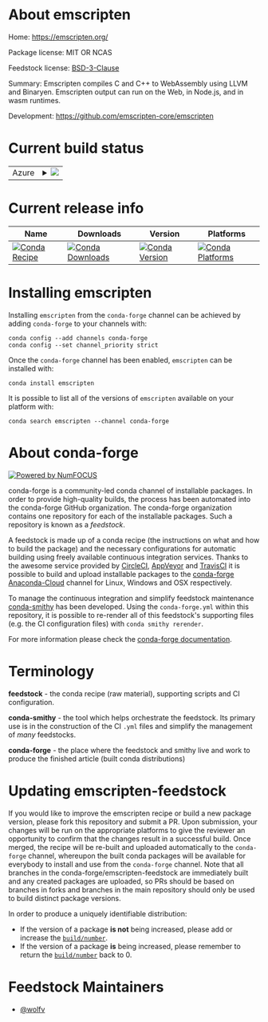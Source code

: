 About emscripten
================

Home: https://emscripten.org/

Package license: MIT OR NCAS

Feedstock license: [BSD-3-Clause](https://github.com/conda-forge/emscripten-feedstock/blob/master/LICENSE.txt)

Summary: Emscripten compiles C and C++ to WebAssembly using LLVM and Binaryen. Emscripten output can run on the Web, in Node.js, and in wasm runtimes.

Development: https://github.com/emscripten-core/emscripten

Current build status
====================


<table>
    
  <tr>
    <td>Azure</td>
    <td>
      <details>
        <summary>
          <a href="https://dev.azure.com/conda-forge/feedstock-builds/_build/latest?definitionId=11360&branchName=master">
            <img src="https://dev.azure.com/conda-forge/feedstock-builds/_apis/build/status/emscripten-feedstock?branchName=master">
          </a>
        </summary>
        <table>
          <thead><tr><th>Variant</th><th>Status</th></tr></thead>
          <tbody><tr>
              <td>linux_64_nodejs14python3.7.____cpython</td>
              <td>
                <a href="https://dev.azure.com/conda-forge/feedstock-builds/_build/latest?definitionId=11360&branchName=master">
                  <img src="https://dev.azure.com/conda-forge/feedstock-builds/_apis/build/status/emscripten-feedstock?branchName=master&jobName=linux&configuration=linux_64_nodejs14python3.7.____cpython" alt="variant">
                </a>
              </td>
            </tr><tr>
              <td>linux_64_nodejs14python3.8.____cpython</td>
              <td>
                <a href="https://dev.azure.com/conda-forge/feedstock-builds/_build/latest?definitionId=11360&branchName=master">
                  <img src="https://dev.azure.com/conda-forge/feedstock-builds/_apis/build/status/emscripten-feedstock?branchName=master&jobName=linux&configuration=linux_64_nodejs14python3.8.____cpython" alt="variant">
                </a>
              </td>
            </tr><tr>
              <td>linux_64_nodejs14python3.9.____cpython</td>
              <td>
                <a href="https://dev.azure.com/conda-forge/feedstock-builds/_build/latest?definitionId=11360&branchName=master">
                  <img src="https://dev.azure.com/conda-forge/feedstock-builds/_apis/build/status/emscripten-feedstock?branchName=master&jobName=linux&configuration=linux_64_nodejs14python3.9.____cpython" alt="variant">
                </a>
              </td>
            </tr><tr>
              <td>linux_64_nodejs16python3.7.____cpython</td>
              <td>
                <a href="https://dev.azure.com/conda-forge/feedstock-builds/_build/latest?definitionId=11360&branchName=master">
                  <img src="https://dev.azure.com/conda-forge/feedstock-builds/_apis/build/status/emscripten-feedstock?branchName=master&jobName=linux&configuration=linux_64_nodejs16python3.7.____cpython" alt="variant">
                </a>
              </td>
            </tr><tr>
              <td>linux_64_nodejs16python3.8.____cpython</td>
              <td>
                <a href="https://dev.azure.com/conda-forge/feedstock-builds/_build/latest?definitionId=11360&branchName=master">
                  <img src="https://dev.azure.com/conda-forge/feedstock-builds/_apis/build/status/emscripten-feedstock?branchName=master&jobName=linux&configuration=linux_64_nodejs16python3.8.____cpython" alt="variant">
                </a>
              </td>
            </tr><tr>
              <td>linux_64_nodejs16python3.9.____cpython</td>
              <td>
                <a href="https://dev.azure.com/conda-forge/feedstock-builds/_build/latest?definitionId=11360&branchName=master">
                  <img src="https://dev.azure.com/conda-forge/feedstock-builds/_apis/build/status/emscripten-feedstock?branchName=master&jobName=linux&configuration=linux_64_nodejs16python3.9.____cpython" alt="variant">
                </a>
              </td>
            </tr><tr>
              <td>linux_64_nodejs17python3.7.____cpython</td>
              <td>
                <a href="https://dev.azure.com/conda-forge/feedstock-builds/_build/latest?definitionId=11360&branchName=master">
                  <img src="https://dev.azure.com/conda-forge/feedstock-builds/_apis/build/status/emscripten-feedstock?branchName=master&jobName=linux&configuration=linux_64_nodejs17python3.7.____cpython" alt="variant">
                </a>
              </td>
            </tr><tr>
              <td>linux_64_nodejs17python3.8.____cpython</td>
              <td>
                <a href="https://dev.azure.com/conda-forge/feedstock-builds/_build/latest?definitionId=11360&branchName=master">
                  <img src="https://dev.azure.com/conda-forge/feedstock-builds/_apis/build/status/emscripten-feedstock?branchName=master&jobName=linux&configuration=linux_64_nodejs17python3.8.____cpython" alt="variant">
                </a>
              </td>
            </tr><tr>
              <td>linux_64_nodejs17python3.9.____cpython</td>
              <td>
                <a href="https://dev.azure.com/conda-forge/feedstock-builds/_build/latest?definitionId=11360&branchName=master">
                  <img src="https://dev.azure.com/conda-forge/feedstock-builds/_apis/build/status/emscripten-feedstock?branchName=master&jobName=linux&configuration=linux_64_nodejs17python3.9.____cpython" alt="variant">
                </a>
              </td>
            </tr><tr>
              <td>osx_64_nodejs14python3.7.____cpython</td>
              <td>
                <a href="https://dev.azure.com/conda-forge/feedstock-builds/_build/latest?definitionId=11360&branchName=master">
                  <img src="https://dev.azure.com/conda-forge/feedstock-builds/_apis/build/status/emscripten-feedstock?branchName=master&jobName=osx&configuration=osx_64_nodejs14python3.7.____cpython" alt="variant">
                </a>
              </td>
            </tr><tr>
              <td>osx_64_nodejs14python3.8.____cpython</td>
              <td>
                <a href="https://dev.azure.com/conda-forge/feedstock-builds/_build/latest?definitionId=11360&branchName=master">
                  <img src="https://dev.azure.com/conda-forge/feedstock-builds/_apis/build/status/emscripten-feedstock?branchName=master&jobName=osx&configuration=osx_64_nodejs14python3.8.____cpython" alt="variant">
                </a>
              </td>
            </tr><tr>
              <td>osx_64_nodejs14python3.9.____cpython</td>
              <td>
                <a href="https://dev.azure.com/conda-forge/feedstock-builds/_build/latest?definitionId=11360&branchName=master">
                  <img src="https://dev.azure.com/conda-forge/feedstock-builds/_apis/build/status/emscripten-feedstock?branchName=master&jobName=osx&configuration=osx_64_nodejs14python3.9.____cpython" alt="variant">
                </a>
              </td>
            </tr><tr>
              <td>osx_64_nodejs16python3.7.____cpython</td>
              <td>
                <a href="https://dev.azure.com/conda-forge/feedstock-builds/_build/latest?definitionId=11360&branchName=master">
                  <img src="https://dev.azure.com/conda-forge/feedstock-builds/_apis/build/status/emscripten-feedstock?branchName=master&jobName=osx&configuration=osx_64_nodejs16python3.7.____cpython" alt="variant">
                </a>
              </td>
            </tr><tr>
              <td>osx_64_nodejs16python3.8.____cpython</td>
              <td>
                <a href="https://dev.azure.com/conda-forge/feedstock-builds/_build/latest?definitionId=11360&branchName=master">
                  <img src="https://dev.azure.com/conda-forge/feedstock-builds/_apis/build/status/emscripten-feedstock?branchName=master&jobName=osx&configuration=osx_64_nodejs16python3.8.____cpython" alt="variant">
                </a>
              </td>
            </tr><tr>
              <td>osx_64_nodejs16python3.9.____cpython</td>
              <td>
                <a href="https://dev.azure.com/conda-forge/feedstock-builds/_build/latest?definitionId=11360&branchName=master">
                  <img src="https://dev.azure.com/conda-forge/feedstock-builds/_apis/build/status/emscripten-feedstock?branchName=master&jobName=osx&configuration=osx_64_nodejs16python3.9.____cpython" alt="variant">
                </a>
              </td>
            </tr><tr>
              <td>osx_64_nodejs17python3.7.____cpython</td>
              <td>
                <a href="https://dev.azure.com/conda-forge/feedstock-builds/_build/latest?definitionId=11360&branchName=master">
                  <img src="https://dev.azure.com/conda-forge/feedstock-builds/_apis/build/status/emscripten-feedstock?branchName=master&jobName=osx&configuration=osx_64_nodejs17python3.7.____cpython" alt="variant">
                </a>
              </td>
            </tr><tr>
              <td>osx_64_nodejs17python3.8.____cpython</td>
              <td>
                <a href="https://dev.azure.com/conda-forge/feedstock-builds/_build/latest?definitionId=11360&branchName=master">
                  <img src="https://dev.azure.com/conda-forge/feedstock-builds/_apis/build/status/emscripten-feedstock?branchName=master&jobName=osx&configuration=osx_64_nodejs17python3.8.____cpython" alt="variant">
                </a>
              </td>
            </tr><tr>
              <td>osx_64_nodejs17python3.9.____cpython</td>
              <td>
                <a href="https://dev.azure.com/conda-forge/feedstock-builds/_build/latest?definitionId=11360&branchName=master">
                  <img src="https://dev.azure.com/conda-forge/feedstock-builds/_apis/build/status/emscripten-feedstock?branchName=master&jobName=osx&configuration=osx_64_nodejs17python3.9.____cpython" alt="variant">
                </a>
              </td>
            </tr><tr>
              <td>win_64_nodejs14python3.7.____cpython</td>
              <td>
                <a href="https://dev.azure.com/conda-forge/feedstock-builds/_build/latest?definitionId=11360&branchName=master">
                  <img src="https://dev.azure.com/conda-forge/feedstock-builds/_apis/build/status/emscripten-feedstock?branchName=master&jobName=win&configuration=win_64_nodejs14python3.7.____cpython" alt="variant">
                </a>
              </td>
            </tr><tr>
              <td>win_64_nodejs14python3.8.____cpython</td>
              <td>
                <a href="https://dev.azure.com/conda-forge/feedstock-builds/_build/latest?definitionId=11360&branchName=master">
                  <img src="https://dev.azure.com/conda-forge/feedstock-builds/_apis/build/status/emscripten-feedstock?branchName=master&jobName=win&configuration=win_64_nodejs14python3.8.____cpython" alt="variant">
                </a>
              </td>
            </tr><tr>
              <td>win_64_nodejs14python3.9.____cpython</td>
              <td>
                <a href="https://dev.azure.com/conda-forge/feedstock-builds/_build/latest?definitionId=11360&branchName=master">
                  <img src="https://dev.azure.com/conda-forge/feedstock-builds/_apis/build/status/emscripten-feedstock?branchName=master&jobName=win&configuration=win_64_nodejs14python3.9.____cpython" alt="variant">
                </a>
              </td>
            </tr><tr>
              <td>win_64_nodejs16python3.7.____cpython</td>
              <td>
                <a href="https://dev.azure.com/conda-forge/feedstock-builds/_build/latest?definitionId=11360&branchName=master">
                  <img src="https://dev.azure.com/conda-forge/feedstock-builds/_apis/build/status/emscripten-feedstock?branchName=master&jobName=win&configuration=win_64_nodejs16python3.7.____cpython" alt="variant">
                </a>
              </td>
            </tr><tr>
              <td>win_64_nodejs16python3.8.____cpython</td>
              <td>
                <a href="https://dev.azure.com/conda-forge/feedstock-builds/_build/latest?definitionId=11360&branchName=master">
                  <img src="https://dev.azure.com/conda-forge/feedstock-builds/_apis/build/status/emscripten-feedstock?branchName=master&jobName=win&configuration=win_64_nodejs16python3.8.____cpython" alt="variant">
                </a>
              </td>
            </tr><tr>
              <td>win_64_nodejs16python3.9.____cpython</td>
              <td>
                <a href="https://dev.azure.com/conda-forge/feedstock-builds/_build/latest?definitionId=11360&branchName=master">
                  <img src="https://dev.azure.com/conda-forge/feedstock-builds/_apis/build/status/emscripten-feedstock?branchName=master&jobName=win&configuration=win_64_nodejs16python3.9.____cpython" alt="variant">
                </a>
              </td>
            </tr><tr>
              <td>win_64_nodejs17python3.7.____cpython</td>
              <td>
                <a href="https://dev.azure.com/conda-forge/feedstock-builds/_build/latest?definitionId=11360&branchName=master">
                  <img src="https://dev.azure.com/conda-forge/feedstock-builds/_apis/build/status/emscripten-feedstock?branchName=master&jobName=win&configuration=win_64_nodejs17python3.7.____cpython" alt="variant">
                </a>
              </td>
            </tr><tr>
              <td>win_64_nodejs17python3.8.____cpython</td>
              <td>
                <a href="https://dev.azure.com/conda-forge/feedstock-builds/_build/latest?definitionId=11360&branchName=master">
                  <img src="https://dev.azure.com/conda-forge/feedstock-builds/_apis/build/status/emscripten-feedstock?branchName=master&jobName=win&configuration=win_64_nodejs17python3.8.____cpython" alt="variant">
                </a>
              </td>
            </tr><tr>
              <td>win_64_nodejs17python3.9.____cpython</td>
              <td>
                <a href="https://dev.azure.com/conda-forge/feedstock-builds/_build/latest?definitionId=11360&branchName=master">
                  <img src="https://dev.azure.com/conda-forge/feedstock-builds/_apis/build/status/emscripten-feedstock?branchName=master&jobName=win&configuration=win_64_nodejs17python3.9.____cpython" alt="variant">
                </a>
              </td>
            </tr>
          </tbody>
        </table>
      </details>
    </td>
  </tr>
</table>

Current release info
====================

| Name | Downloads | Version | Platforms |
| --- | --- | --- | --- |
| [![Conda Recipe](https://img.shields.io/badge/recipe-emscripten-green.svg)](https://anaconda.org/conda-forge/emscripten) | [![Conda Downloads](https://img.shields.io/conda/dn/conda-forge/emscripten.svg)](https://anaconda.org/conda-forge/emscripten) | [![Conda Version](https://img.shields.io/conda/vn/conda-forge/emscripten.svg)](https://anaconda.org/conda-forge/emscripten) | [![Conda Platforms](https://img.shields.io/conda/pn/conda-forge/emscripten.svg)](https://anaconda.org/conda-forge/emscripten) |

Installing emscripten
=====================

Installing `emscripten` from the `conda-forge` channel can be achieved by adding `conda-forge` to your channels with:

```
conda config --add channels conda-forge
conda config --set channel_priority strict
```

Once the `conda-forge` channel has been enabled, `emscripten` can be installed with:

```
conda install emscripten
```

It is possible to list all of the versions of `emscripten` available on your platform with:

```
conda search emscripten --channel conda-forge
```


About conda-forge
=================

[![Powered by
NumFOCUS](https://img.shields.io/badge/powered%20by-NumFOCUS-orange.svg?style=flat&colorA=E1523D&colorB=007D8A)](https://numfocus.org)

conda-forge is a community-led conda channel of installable packages.
In order to provide high-quality builds, the process has been automated into the
conda-forge GitHub organization. The conda-forge organization contains one repository
for each of the installable packages. Such a repository is known as a *feedstock*.

A feedstock is made up of a conda recipe (the instructions on what and how to build
the package) and the necessary configurations for automatic building using freely
available continuous integration services. Thanks to the awesome service provided by
[CircleCI](https://circleci.com/), [AppVeyor](https://www.appveyor.com/)
and [TravisCI](https://travis-ci.com/) it is possible to build and upload installable
packages to the [conda-forge](https://anaconda.org/conda-forge)
[Anaconda-Cloud](https://anaconda.org/) channel for Linux, Windows and OSX respectively.

To manage the continuous integration and simplify feedstock maintenance
[conda-smithy](https://github.com/conda-forge/conda-smithy) has been developed.
Using the ``conda-forge.yml`` within this repository, it is possible to re-render all of
this feedstock's supporting files (e.g. the CI configuration files) with ``conda smithy rerender``.

For more information please check the [conda-forge documentation](https://conda-forge.org/docs/).

Terminology
===========

**feedstock** - the conda recipe (raw material), supporting scripts and CI configuration.

**conda-smithy** - the tool which helps orchestrate the feedstock.
                   Its primary use is in the construction of the CI ``.yml`` files
                   and simplify the management of *many* feedstocks.

**conda-forge** - the place where the feedstock and smithy live and work to
                  produce the finished article (built conda distributions)


Updating emscripten-feedstock
=============================

If you would like to improve the emscripten recipe or build a new
package version, please fork this repository and submit a PR. Upon submission,
your changes will be run on the appropriate platforms to give the reviewer an
opportunity to confirm that the changes result in a successful build. Once
merged, the recipe will be re-built and uploaded automatically to the
`conda-forge` channel, whereupon the built conda packages will be available for
everybody to install and use from the `conda-forge` channel.
Note that all branches in the conda-forge/emscripten-feedstock are
immediately built and any created packages are uploaded, so PRs should be based
on branches in forks and branches in the main repository should only be used to
build distinct package versions.

In order to produce a uniquely identifiable distribution:
 * If the version of a package **is not** being increased, please add or increase
   the [``build/number``](https://docs.conda.io/projects/conda-build/en/latest/resources/define-metadata.html#build-number-and-string).
 * If the version of a package **is** being increased, please remember to return
   the [``build/number``](https://docs.conda.io/projects/conda-build/en/latest/resources/define-metadata.html#build-number-and-string)
   back to 0.

Feedstock Maintainers
=====================

* [@wolfv](https://github.com/wolfv/)

